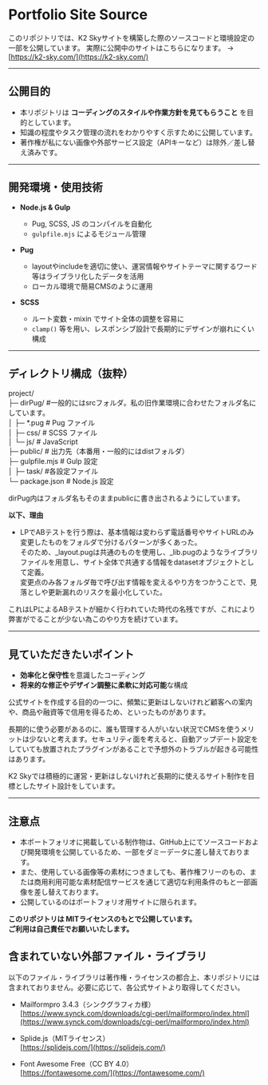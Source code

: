 # Portfolio Site Source

このリポジトリでは、K2 Skyサイトを構築した際のソースコードと環境設定の一部を公開しています。
実際に公開中のサイトはこちらになります。
→ [https://k2-sky.com/](https://k2-sky.com/)

---

## 公開目的

- 本リポジトリは **コーディングのスタイルや作業方針を見てもらうこと** を目的としています。  
- 知識の程度やタスク管理の流れをわかりやすく示すために公開しています。
- 著作権が私にない画像や外部サービス設定（APIキーなど）は除外／差し替え済みです。

---

## 開発環境・使用技術

- **Node.js & Gulp**  
  - Pug, SCSS, JS のコンパイルを自動化  
  - `gulpfile.mjs` によるモジュール管理  

- **Pug**  
  - layoutやincludeを適切に使い、運営情報やサイトテーマに関するワード等はライブラリ化したデータを活用  
  - ローカル環境で簡易CMSのように運用  

- **SCSS**  
  - ルート変数・mixin でサイト全体の調整を容易に  
  - `clamp()` 等を用い、レスポンシブ設計で長期的にデザインが崩れにくい構成  

---

## ディレクトリ構成（抜粋）

project/  
├─ dirPug/ #一般的にはsrcフォルダ。私の旧作業環境に合わせたフォルダ名にしています。  
│ ├─ *.pug # Pug ファイル  
│ ├─ css/ # SCSS ファイル  
│ └─ js/ # JavaScript  
├─ public/ # 出力先（本番用・一般的にはdistフォルダ）  
├─ gulpfile.mjs # Gulp 設定  
│ ├─ task/ #各設定ファイル  
└─ package.json # Node.js 設定  

dirPug内はフォルダ名もそのままpublicに書き出されるようにしています。  

**以下、理由**

- LPでABテストを行う際は、基本情報は変わらず電話番号やサイトURLのみ変更したものをフォルダで分けるパターンが多くあった。  
そのため、_layout.pugは共通のものを使用し、_lib.pugのようなライブラリファイルを用意し、サイト全体で共通する情報をdatasetオブジェクトとして定義。  
変更点のみ各フォルダ毎で呼び出す情報を変えるやり方をつかうことで、見落としや更新漏れのリスクを最小化していた。

これはLPによるABテストが細かく行われていた時代の名残ですが、これにより弊害がでることが少ない為このやり方を続けています。

---

## 見ていただきたいポイント

- **効率化と保守性**を意識したコーディング  
- **将来的な修正やデザイン調整に柔軟に対応可能**な構成


公式サイトを作成する目的の一つに、頻繁に更新はしないけれど顧客への案内や、商品や融資等で信用を得るため、といったものがあります。

長期的に使う必要があるのに、誰も管理する人がいない状況でCMSを使うメリットは少ないと考えます。セキュリティ面を考えると、自動アップデート設定をしていても放置されたプラグインがあることで予想外のトラブルが起きる可能性はあります。

K2 Skyでは積極的に運営・更新はしないけれど長期的に使えるサイト制作を目標としたサイト設計をしています。

---

## 注意点

- 本ポートフォリオに掲載している制作物は、GitHub上にてソースコードおよび開発環境を公開しているため、一部をダミーデータに差し替えております。  
- また、使用している画像等の素材につきましても、著作権フリーのもの、または商用利用可能な素材配信サービスを通じて適切な利用条件のもと一部画像を差し替えております。  
- 公開しているのはポートフォリオ用サイトに限られます。  

**このリポジトリは MITライセンスのもとで公開しています。  
ご利用は自己責任でお願いいたします。**


## 含まれていない外部ファイル・ライブラリ

以下のファイル・ライブラリは著作権・ライセンスの都合上、本リポジトリには含まれておりません。必要に応じて、各公式サイトより取得してください。

- Mailformpro 3.4.3（シンクグラフィカ様）  
  [https://www.synck.com/downloads/cgi-perl/mailformpro/index.html](https://www.synck.com/downloads/cgi-perl/mailformpro/index.html)

- Splide.js（MITライセンス）  
  [https://splidejs.com/](https://splidejs.com/)

- Font Awesome Free（CC BY 4.0）  
  [https://fontawesome.com/](https://fontawesome.com/)


